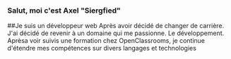 ### Salut, moi c'est Axel "Siergfied"

##Je suis un développeur web
Après avoir décidé de changer de carrière. J'ai décidé de revenir à un domaine qui me passionne. Le développement. Aprèsa voir suivis une formation chez OpenClassrooms, je continue d'étendre mes compétences sur divers langages et technologies

<!--
**Siergfied/Siergfied** is a ✨ _special_ ✨ repository because its `README.md` (this file) appears on your GitHub profile.

Here are some ideas to get you started:

- 🔭 I’m currently working on ...
- 🌱 I’m currently learning ...
- 👯 I’m looking to collaborate on ...
- 🤔 I’m looking for help with ...
- 💬 Ask me about ...
- 📫 How to reach me: ...
- 😄 Pronouns: ...
- ⚡ Fun fact: ...
-->
